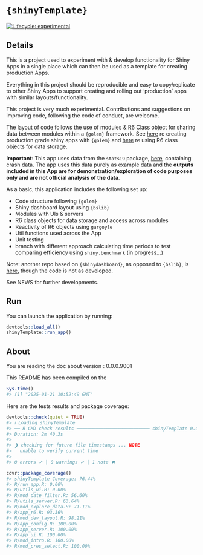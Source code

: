 
<!-- README.md is generated from README.Rmd. Please edit that file -->

# `{shinyTemplate}`

<!-- badges: start -->

[![Lifecycle:
experimental](https://img.shields.io/badge/lifecycle-experimental-orange.svg)](https://lifecycle.r-lib.org/articles/stages.html#experimental)
<!-- badges: end -->

## Details

This is a project used to experiment with & develop functionality for
Shiny Apps in a single place which can then be used as a template for
creating production Apps.

Everything in this project should be reproducible and easy to
copy/replicate to other Shiny Apps to support creating and rolling out
‘production’ apps with similar layouts/functionality.

This project is very much experimental. Contributions and suggestions on
improving code, following the code of conduct, are welcome.

The layout of code follows the use of modules & R6 Class object for
sharing data between modules within a `{golem}` framework. See
[here](https://engineering-shiny.org/index.html) re creating production
grade shiny apps with `{golem}` and
[here](https://engineering-shiny.org/common-app-caveats.html?q=R6#using-r6-as-data-storage)
re using R6 class objects for data storage.

**Important**: This app uses data from the `stats19` package,
[here](https://github.com/ropensci/stats19), containing crash data. The
app uses this data purely as example data and the **outputs included in
this App are for demonstration/exploration of code purposes only and are
not official analysis of the data**.

As a basic, this application includes the following set up:

- Code structure following `{golem}`
- Shiny dashboard layout using `{bslib}`
- Modules with UIs & servers
- R6 class objects for data storage and access across modules
- Reactivity of R6 objects using `gargoyle`
- Util functions used across the App
- Unit testing
- branch with different approach calculating time periods to test
  comparing efficiency using `shiny.benchmark` (in progress…)

Note: another repo based on `{shinydashboard}`, as opposed to `{bslib}`,
is [here](https://github.com/Steve-Spreadborough/shinydashTemplate),
though the code is not as developed.

See NEWS for further developments.

## Run

You can launch the application by running:

``` r
devtools::load_all()
shinyTemplate::run_app()
```

## About

You are reading the doc about version : 0.0.0.9001

This README has been compiled on the

``` r
Sys.time()
#> [1] "2025-01-21 10:52:49 GMT"
```

Here are the tests results and package coverage:

``` r
devtools::check(quiet = TRUE)
#> ℹ Loading shinyTemplate
#> ── R CMD check results ─────────────────────────── shinyTemplate 0.0.0.9001 ────
#> Duration: 2m 40.3s
#> 
#> ❯ checking for future file timestamps ... NOTE
#>   unable to verify current time
#> 
#> 0 errors ✔ | 0 warnings ✔ | 1 note ✖
```

``` r
covr::package_coverage()
#> shinyTemplate Coverage: 76.44%
#> R/run_app.R: 0.00%
#> R/utils_ui.R: 0.00%
#> R/mod_date_filter.R: 56.60%
#> R/utils_server.R: 63.64%
#> R/mod_explore_data.R: 71.11%
#> R/app_r6.R: 93.36%
#> R/mod_dev_layout.R: 98.21%
#> R/app_config.R: 100.00%
#> R/app_server.R: 100.00%
#> R/app_ui.R: 100.00%
#> R/mod_intro.R: 100.00%
#> R/mod_pres_select.R: 100.00%
```
